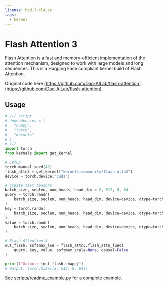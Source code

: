 ```yaml
---
license: bsd-3-clause
tags:
  - kernel
---
```


# Flash Attention 3

Flash Attention is a fast and memory-efficient implementation of the
attention mechanism, designed to work with large models and long sequences.
This is a Hugging Face compliant kernel build of Flash Attention.

Original code here [https://github.com/Dao-AILab/flash-attention](https://github.com/Dao-AILab/flash-attention).

## Usage

```python
# /// script
# dependencies = [
#   "numpy",
#   "torch",
#   "kernels"
# ]
# ///
import torch
from kernels import get_kernel

# Setup
torch.manual_seed(42)
flash_attn3 = get_kernel("kernels-community/flash-attn3")
device = torch.device("cuda")

# Create test tensors
batch_size, seqlen, num_heads, head_dim = 2, 512, 8, 64
query = torch.randn(
    batch_size, seqlen, num_heads, head_dim, device=device, dtype=torch.bfloat16
)
key = torch.randn(
    batch_size, seqlen, num_heads, head_dim, device=device, dtype=torch.bfloat16
)
value = torch.randn(
    batch_size, seqlen, num_heads, head_dim, device=device, dtype=torch.bfloat16
)

# Flash Attention 3
out_flash, softmax_lse = flash_attn3.flash_attn_func(
    query, key, value, softmax_scale=None, causal=False
)

print(f"Output: {out_flash.shape}")
# Output: torch.Size([2, 512, 8, 64])
```

See [scripts/readme_example.py](scripts/readme_example.py) for a complete example.
